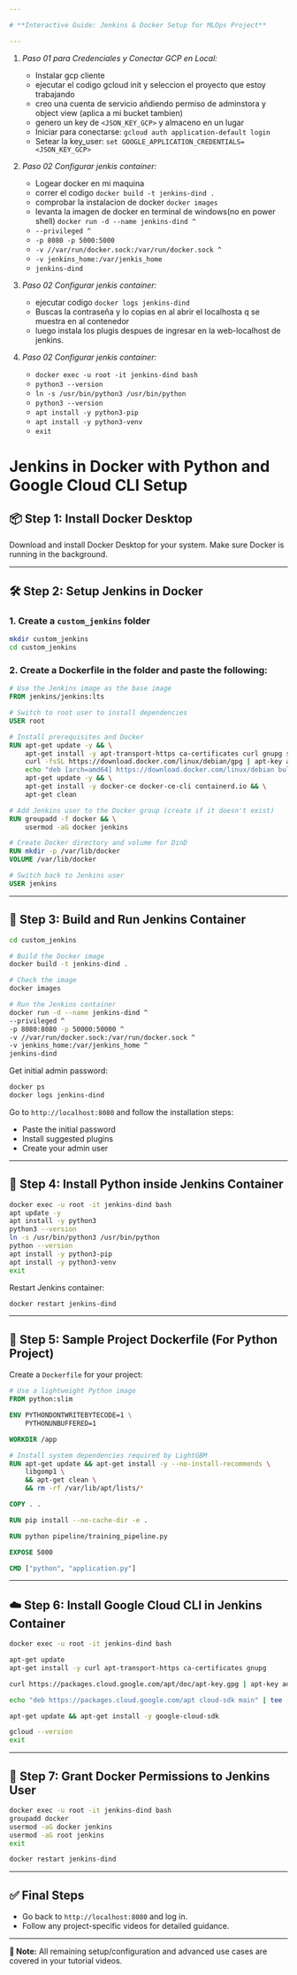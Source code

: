 ```yaml
---

# **Interactive Guide: Jenkins & Docker Setup for MLOps Project**

---
```



1. *Paso 01 para Credenciales y Conectar GCP en Local:*
   - Instalar gcp cliente
   - ejecutar el codigo gcloud init y seleccion el proyecto que estoy trabajando
   - creo una cuenta de servicio añdiendo permiso de adminstora y object view (aplica a mi bucket tambien)
   - genero un key de `<JSON_KEY_GCP>` y almaceno en un lugar
   - Iniciar para conectarse: `gcloud auth application-default login`
   - Setear la key_user: `set GOOGLE_APPLICATION_CREDENTIALS=<JSON_KEY_GCP>`

2. *Paso 02 Configurar jenkis container:*
   - Logear docker en mi maquina
   - correr el codigo `docker build -t jenkins-dind .`
   - comprobar la instalacion de docker `docker images`
   - levanta la imagen de docker en terminal de windows(no en power shell) `docker run -d --name jenkins-dind ^`
   - `--privileged ^`
   - `-p 8080 -p 5000:5000`
   - `-v //var/run/docker.sock:/var/run/docker.sock ^`
   - `-v jenkins_home:/var/jenkis_home`
   - `jenkins-dind`
3. *Paso 02 Configurar jenkis container:*
   - ejecutar codigo `docker logs jenkins-dind`
   - Buscas la contraseña y lo copias en al abrir el localhosta q se muestra en al contenedor
   - luego instala los plugis despues de ingresar en la web-localhost de jenkins.
4. *Paso 02 Configurar jenkis container:*
   - `docker exec -u root -it jenkins-dind bash`
   - `python3 --version`
   - `ln -s /usr/bin/python3 /usr/bin/python`
   - `python3 --version`
   - `apt install -y python3-pip`
   - `apt install -y python3-venv`
   - `exit`

# Jenkins in Docker with Python and Google Cloud CLI Setup

## 📦 Step 1: Install Docker Desktop

Download and install Docker Desktop for your system. Make sure Docker is running in the background.

---

## 🛠️ Step 2: Setup Jenkins in Docker

### 1. Create a `custom_jenkins` folder

```bash
mkdir custom_jenkins
cd custom_jenkins
```

### 2. Create a Dockerfile in the folder and paste the following:

```Dockerfile
# Use the Jenkins image as the base image
FROM jenkins/jenkins:lts

# Switch to root user to install dependencies
USER root

# Install prerequisites and Docker
RUN apt-get update -y && \
    apt-get install -y apt-transport-https ca-certificates curl gnupg software-properties-common && \
    curl -fsSL https://download.docker.com/linux/debian/gpg | apt-key add - && \
    echo "deb [arch=amd64] https://download.docker.com/linux/debian bullseye stable" > /etc/apt/sources.list.d/docker.list && \
    apt-get update -y && \
    apt-get install -y docker-ce docker-ce-cli containerd.io && \
    apt-get clean

# Add Jenkins user to the Docker group (create if it doesn't exist)
RUN groupadd -f docker && \
    usermod -aG docker jenkins

# Create Docker directory and volume for DinD
RUN mkdir -p /var/lib/docker
VOLUME /var/lib/docker

# Switch back to Jenkins user
USER jenkins
```

---

## 🚀 Step 3: Build and Run Jenkins Container

```bash
cd custom_jenkins

# Build the Docker image
docker build -t jenkins-dind .

# Check the image
docker images

# Run the Jenkins container
docker run -d --name jenkins-dind ^
--privileged ^
-p 8080:8080 -p 50000:50000 ^
-v //var/run/docker.sock:/var/run/docker.sock ^
-v jenkins_home:/var/jenkins_home ^
jenkins-dind
```

Get initial admin password:

```bash
docker ps
docker logs jenkins-dind
```

Go to `http://localhost:8080` and follow the installation steps:
- Paste the initial password
- Install suggested plugins
- Create your admin user

---

## 🐍 Step 4: Install Python inside Jenkins Container

```bash
docker exec -u root -it jenkins-dind bash
apt update -y
apt install -y python3
python3 --version
ln -s /usr/bin/python3 /usr/bin/python
python --version
apt install -y python3-pip
apt install -y python3-venv
exit
```

Restart Jenkins container:

```bash
docker restart jenkins-dind
```

---

## 🧪 Step 5: Sample Project Dockerfile (For Python Project)

Create a `Dockerfile` for your project:

```Dockerfile
# Use a lightweight Python image
FROM python:slim

ENV PYTHONDONTWRITEBYTECODE=1 \
    PYTHONUNBUFFERED=1

WORKDIR /app

# Install system dependencies required by LightGBM
RUN apt-get update && apt-get install -y --no-install-recommends \
    libgomp1 \
    && apt-get clean \
    && rm -rf /var/lib/apt/lists/*

COPY . .

RUN pip install --no-cache-dir -e .

RUN python pipeline/training_pipeline.py

EXPOSE 5000

CMD ["python", "application.py"]
```

---

## ☁️ Step 6: Install Google Cloud CLI in Jenkins Container

```bash
docker exec -u root -it jenkins-dind bash

apt-get update
apt-get install -y curl apt-transport-https ca-certificates gnupg

curl https://packages.cloud.google.com/apt/doc/apt-key.gpg | apt-key add -

echo "deb https://packages.cloud.google.com/apt cloud-sdk main" | tee -a /etc/apt/sources.list.d/google-cloud-sdk.list

apt-get update && apt-get install -y google-cloud-sdk

gcloud --version
exit
```

---

## 🔐 Step 7: Grant Docker Permissions to Jenkins User

```bash
docker exec -u root -it jenkins-dind bash
groupadd docker
usermod -aG docker jenkins
usermod -aG root jenkins
exit

docker restart jenkins-dind
```

---

## ✅ Final Steps

- Go back to `http://localhost:8080` and log in.
- Follow any project-specific videos for detailed guidance.

---

**🎥 Note:** All remaining setup/configuration and advanced use cases are covered in your tutorial videos.